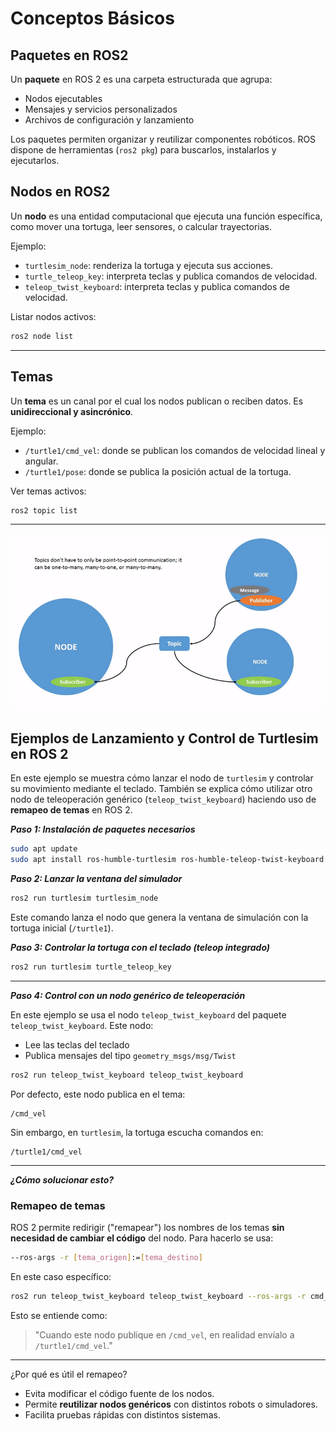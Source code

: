 # Conceptos Básicos

## Paquetes en ROS2

Un **paquete** en ROS 2 es una carpeta estructurada que agrupa:
- Nodos ejecutables
- Mensajes y servicios personalizados
- Archivos de configuración y lanzamiento

Los paquetes permiten organizar y reutilizar componentes robóticos. ROS dispone de herramientas (`ros2 pkg`) para buscarlos, instalarlos y ejecutarlos.

## Nodos en ROS2

Un **nodo** es una entidad computacional que ejecuta una función específica, como mover una tortuga, leer sensores, o calcular trayectorias.

Ejemplo:
- `turtlesim_node`: renderiza la tortuga y ejecuta sus acciones.
- `turtle_teleop_key`: interpreta teclas y publica comandos de velocidad.
- `teleop_twist_keyboard`: interpreta teclas y publica comandos de velocidad.

Listar nodos activos:

```bash
ros2 node list
```

---

## Temas

Un **tema** es un canal por el cual los nodos publican o reciben datos. Es **unidireccional y asincrónico**.

Ejemplo:
- `/turtle1/cmd_vel`: donde se publican los comandos de velocidad lineal y angular.
- `/turtle1/pose`: donde se publica la posición actual de la tortuga.

Ver temas activos:

```bash
ros2 topic list
```
---

![Seleccion](./temas.gif)

## Ejemplos de Lanzamiento y Control de Turtlesim en ROS 2

En este ejemplo se muestra cómo lanzar el nodo de `turtlesim` y controlar su movimiento mediante el teclado. También se explica cómo utilizar otro nodo de teleoperación genérico (`teleop_twist_keyboard`) haciendo uso de **remapeo de temas** en ROS 2.


***Paso 1: Instalación de paquetes necesarios***

```bash
sudo apt update
sudo apt install ros-humble-turtlesim ros-humble-teleop-twist-keyboard
```

***Paso 2: Lanzar la ventana del simulador***

```bash
ros2 run turtlesim turtlesim_node
```

Este comando lanza el nodo que genera la ventana de simulación con la tortuga inicial (`/turtle1`).

***Paso 3: Controlar la tortuga con el teclado (teleop integrado)***

```bash
ros2 run turtlesim turtle_teleop_key
```
---

***Paso 4: Control con un nodo genérico de teleoperación***

En este ejemplo se usa el nodo `teleop_twist_keyboard` del paquete `teleop_twist_keyboard`. Este nodo:
- Lee las teclas del teclado
- Publica mensajes del tipo `geometry_msgs/msg/Twist`

```bash
ros2 run teleop_twist_keyboard teleop_twist_keyboard
```

Por defecto, este nodo publica en el tema:

```
/cmd_vel
```

Sin embargo, en `turtlesim`, la tortuga escucha comandos en:

```
/turtle1/cmd_vel
```
---

***¿Cómo solucionar esto?***

### Remapeo de temas

ROS 2 permite redirigir ("remapear") los nombres de los temas **sin necesidad de cambiar el código** del nodo. Para hacerlo se usa:

```bash
--ros-args -r [tema_origen]:=[tema_destino]
```

En este caso específico:

```bash
ros2 run teleop_twist_keyboard teleop_twist_keyboard --ros-args -r cmd_vel:=/turtle1/cmd_vel
```

Esto se entiende como:

> "Cuando este nodo publique en `/cmd_vel`, en realidad envíalo a `/turtle1/cmd_vel`."

---

¿Por qué es útil el remapeo?

- Evita modificar el código fuente de los nodos.
- Permite **reutilizar nodos genéricos** con distintos robots o simuladores.
- Facilita pruebas rápidas con distintos sistemas.

